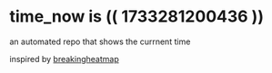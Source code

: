 # time_now is (( 1733281200436 ))

an automated repo that shows the currnent time

inspired by [breakingheatmap](https://github.com/breakingheatmap/breakingheatmap)